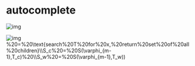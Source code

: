 # autocomplete

![img](http://latex.codecogs.com/gif.latex?%20f(\varphi)%20=%20\left.%20%20\begin{cases}%20(S_c%20\bigcap%20S_w)%20\bigcup%20(S_c\diagdown(%20S_c%20\bigcap%20S_w)),%20&%20\text{for%20}%20%20\varphi_{m-1}\notin\mathcal{D}%20\\%20\O},%20&%20\text{for%20}%20\varphi_{m-1}\in\mathcal{D}%20%20%20\end{cases}\right\})

![img](http://latex.codecogs.com/gif.latex?\varphi\iff%20\text{input%20as%20phrase}\\T_c%20\iff%20\text{character%20tree}%20\\T_w%20\iff%20\text{word%20tree}%20\\%20D%20\iff%20\text{dictionary}%20\\m%20\iff%20\text{word%20length%20of%20phrase%20}(|\varphi|)\\\text{%20}\\S(s,T))%20=%20\text{search%20T%20for%20x,%20return%20set%20of%20all%20children}\\S_c%20=%20S(\varphi_{m-1},T_c)%20\\S_w%20=%20S(\varphi_{m-1},T_w))
 
